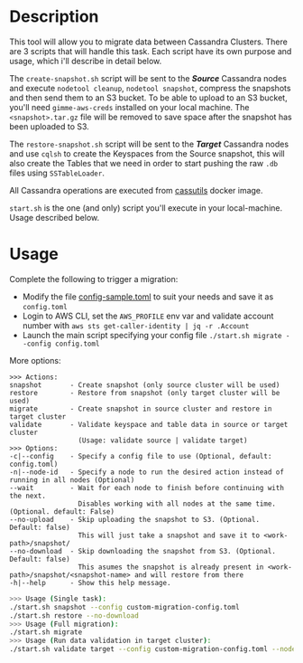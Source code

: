 # Description
This tool will allow you to migrate data between Cassandra Clusters.
There are 3 scripts that will handle this task. Each script have its own purpose and usage, which i'll describe in detail below.


The `create-snapshot.sh` script will be sent to the ***Source*** Cassandra nodes and execute `nodetool cleanup`, `nodetool snapshot`, compress the snapshots and then send them to an S3 bucket.
To be able to upload to an S3 bucket, you'll need `gimme-aws-creds` installed on your local machine.
The `<snapshot>.tar.gz` file will be removed to save space after the snapshot has been uploaded to S3.

The `restore-snapshot.sh` script will be sent to the ***Target*** Cassandra nodes and use `cqlsh` to create the Keyspaces from the Source snapshot, this will also create the Tables that we need in order to start pushing the raw `.db` files using `SSTableLoader`.

All Cassandra operations are executed from [cassutils](./cassutils/Dockerfile) docker image.


`start.sh` is the one (and only) script you'll execute in your local-machine. Usage described below.

# Usage
Complete the following to trigger a migration:
 - Modify the file [config-sample.toml](config-sample.toml) to suit your needs and save it as `config.toml`
 - Login to AWS CLI, set the `AWS_PROFILE` env var and validate account number with `aws sts get-caller-identity | jq -r .Account`
 - Launch the main script specifying your config file `./start.sh migrate --config config.toml`

More options:
```text
>>> Actions:
snapshot       - Create snapshot (only source cluster will be used)
restore        - Restore from snapshot (only target cluster will be used)
migrate        - Create snapshot in source cluster and restore in target cluster
validate       - Validate keyspace and table data in source or target cluster
                 (Usage: validate source | validate target)
>>> Options:
-c|--config    - Specify a config file to use (Optional, default: config.toml)
-n|--node-id   - Specify a node to run the desired action instead of running in all nodes (Optional)
--wait         - Wait for each node to finish before continuing with the next.
                 Disables working with all nodes at the same time. (Optional. default: False)
--no-upload    - Skip uploading the snapshot to S3. (Optional. Default: false)
                 This will just take a snapshot and save it to <work-path>/snapshot/
--no-download  - Skip downloading the snapshot from S3. (Optional. Default: false)
                 This asumes the snapshot is already present in <work-path>/snapshot/<snapshot-name> and will restore from there
-h|--help      - Show this help message.
```
```bash
>>> Usage (Single task):
./start.sh snapshot --config custom-migration-config.toml
./start.sh restore --no-download
>>> Usage (Full migration):
./start.sh migrate
>>> Usage (Run data validation in target cluster):
./start.sh validate target --config custom-migration-config.toml --node-id 0
```
